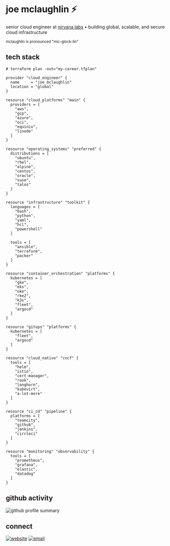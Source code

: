 # joe mclaughlin ⚡️

senior cloud engineer at [nirvana labs](https://nirvanalabs.io) • building global, scalable, and secure cloud infrastructure

<sup>mclaughlin is pronounced "mic-glock-lin"</sup>

## tech stack

```hcl
# terraform plan -out="my-career.tfplan"

provider "cloud_engineer" {
  name     = "joe_mclaughlin"
  location = "global"
}

resource "cloud_platforms" "main" {
  providers = [
    "aws",
    "gcp",
    "azure",
    "oci",
    "equinix",
    "linode"
  ]
}

resource "operating_systems" "preferred" {
  distributions = [
    "ubuntu",
    "rhel",
    "alpine",
    "centos",
    "oracle",
    "suse",
    "talos"
  ]
}

resource "infrastructure" "toolkit" {
  languages = [
    "bash",
    "python",
    "yaml",
    "hcl",
    "powershell"
  ]

  tools = [
    "ansible",
    "terraform",
    "packer"
  ]
}

resource "container_orchestration" "platforms" {
  kubernetes = [
    "gke",
    "eks",
    "oke",
    "rke2",
    "k3s",
    "fleet",
    "argocd"
  ]
}

resource "gitops" "platforms" {
  kubernetes = [
    "fleet",
    "argocd"
  ]
}

resource "cloud_native" "cncf" {
  tools = [
    "helm",
    "istio",
    "cert-manager",
    "rook",
    "longhorn",
    "kubevirt",
    "a-lot-more"
  ]
}

resource "ci_cd" "pipeline" {
  platforms = [
    "teamcity",
    "github",
    "jenkins",
    "circleci"
  ]
}

resource "monitoring" "observability" {
  tools = [
    "prometheus",
    "grafana",
    "elastic",
    "datadog"
  ]
}
```

## github activity

![github profile summary](http://github-profile-summary-cards.vercel.app/api/cards/profile-details?username=jmcglock&theme=material_palenight)

## connect

[![website](https://img.shields.io/badge/website-about.jmcglock.com-blue?style=flat-square)](https://about.jmcglock.com)
[![email](https://img.shields.io/badge/email-info@jmcglock.com-red?style=flat-square)](mailto:info@jmcglock.com)